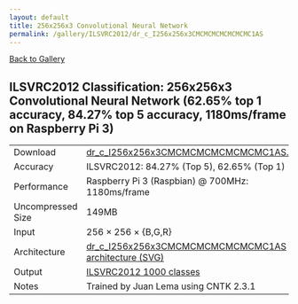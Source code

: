 ```yaml
---
layout: default
title: 256x256x3 Convolutional Neural Network
permalink: /gallery/ILSVRC2012/dr_c_I256x256x3CMCMCMCMCMCMCMC1AS
---
```


[Back to Gallery](/ELL/gallery)

## ILSVRC2012 Classification: 256x256x3 Convolutional Neural Network (62.65% top 1 accuracy, 84.27% top 5 accuracy, 1180ms/frame on Raspberry Pi 3)

<table class="table table-striped table-bordered">
    <tr>
        <td> Download </td>
        <td colspan="3"> <a href="https://github.com/Microsoft/ELL-models/raw/master/models/ILSVRC2012/dr_c_I256x256x3CMCMCMCMCMCMCMC1AS/dr_c_I256x256x3CMCMCMCMCMCMCMC1AS.ell.zip">dr_c_I256x256x3CMCMCMCMCMCMCMC1AS.ell.zip</a></td>
    </tr>
    <tr>
        <td> Accuracy </td>
        <td colspan="3"> ILSVRC2012: 84.27% (Top 5), 62.65% (Top 1) </td>
    </tr>
    <tr>
        <td> Performance </td>
        <td colspan="3"> Raspberry Pi 3 (Raspbian) @ 700MHz: 1180ms/frame </td>
    </tr>
    <tr>
        <td> Uncompressed Size </td>
        <td colspan="3"> 149MB </td>
    </tr>
    <tr>
        <td> Input </td>
        <td colspan="3"> 256 &times; 256 &times; {B,G,R} </td>
    </tr>
    <tr>
        <td> Architecture </td>
        <td>
            <a href="https://github.com/Microsoft/ELL-models/raw/master/models/ILSVRC2012/dr_c_I256x256x3CMCMCMCMCMCMCMC1AS/dr_c_I256x256x3CMCMCMCMCMCMCMC1AS.cntk.svg?sanitize=true" target="_blank">dr_c_I256x256x3CMCMCMCMCMCMCMC1AS architecture (SVG)</a>
        </td>
    </tr>
    <tr>
        <td> Output </td>
        <td colspan="3"> <a href="https://github.com/Microsoft/ELL-models/raw/master/models/ILSVRC2012/categories.txt">ILSVRC2012 1000 classes</a> </td>
    </tr>
    <tr>
        <td> Notes </td>
        <td colspan="3"> Trained by Juan Lema using CNTK 2.3.1 </td>
    </tr>
</table>

